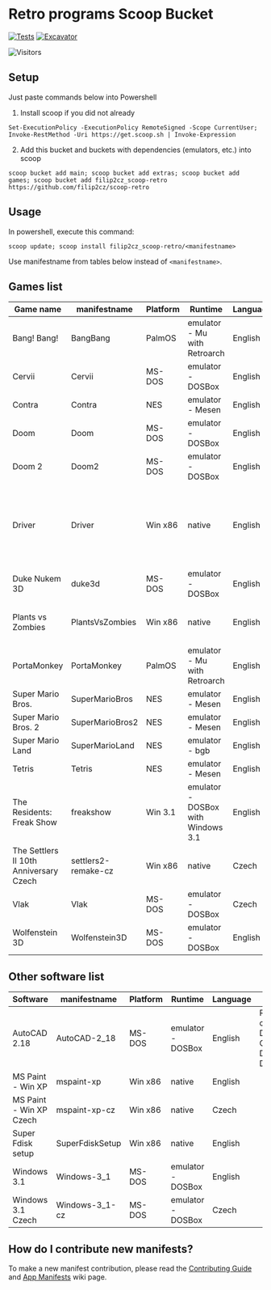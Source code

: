 # Retro programs Scoop Bucket

[![Tests](https://github.com/filip2cz/scoop-retro/actions/workflows/ci.yml/badge.svg)](https://github.com/filip2cz/scoop-retro/actions/workflows/ci.yml) [![Excavator](https://github.com/filip2cz/scoop-retro/actions/workflows/excavator.yml/badge.svg)](https://github.com/filip2cz/scoop-retro/actions/workflows/excavator.yml)

![Visitors](https://api.visitorbadge.io/api/daily?path=https%3A%2F%2Fgithub.com%2Ffilip2cz%2Fscoop-retro&label=VISITORS%20TODAY&countColor=%23263759)

## Setup

Just paste commands below into Powershell

1. Install scoop if you did not already
```pwsh
Set-ExecutionPolicy -ExecutionPolicy RemoteSigned -Scope CurrentUser; Invoke-RestMethod -Uri https://get.scoop.sh | Invoke-Expression
```

2. Add this bucket and buckets with dependencies (emulators, etc.) into scoop
```
scoop bucket add main; scoop bucket add extras; scoop bucket add games; scoop bucket add filip2cz_scoop-retro https://github.com/filip2cz/scoop-retro
```

## Usage

In powershell, execute this command:
```
scoop update; scoop install filip2cz_scoop-retro/<manifestname>
```

Use manifestname from tables below instead of `<manifestname>`.

## Games list

| Game name                                 | manifestname          | Platform  | Runtime                               | Language  | Notes |
| ----------------------------------------- | --------------------- | --------- | ------------------------------------- | --------- | ----- |
| Bang! Bang!                               | BangBang              | PalmOS    | emulator - Mu with Retroarch          | English   |       |
| Cervii                                    | Cervii                | MS-DOS    | emulator - DOSBox                     | English   |       |
| Contra                                    | Contra                | NES       | emulator - Mesen                      | English   |       |
| Doom                                      | Doom                  | MS-DOS    | emulator - DOSBox                     | English   |       |
| Doom 2                                    | Doom2                 | MS-DOS    | emulator - DOSBox                     | English   |       |
| Driver            | Driver | Win x86 | native | English | If it crashes, you can run it in compatability mode - Windows XP service pack 3 |
| Duke Nukem 3D                             | duke3d                | MS-DOS    | emulator - DOSBox                     | English   |       |
| Plants vs Zombies                         | PlantsVsZombies       | Win x86   | native | English | Version with good old dancing zombies  |
| PortaMonkey                               | PortaMonkey           | PalmOS    | emulator - Mu with Retroarch          | English   |       |
| Super Mario Bros.                         | SuperMarioBros        | NES       | emulator - Mesen                      | English   |       |
| Super Mario Bros. 2                       | SuperMarioBros2       | NES       | emulator - Mesen                      | English   |       |
| Super Mario Land                          | SuperMarioLand        | NES       | emulator - bgb                        | English   |       |
| Tetris                                    | Tetris                | NES       | emulator - Mesen                      | English   |       |
| The Residents: Freak Show                 | freakshow             | Win 3.1   | emulator - DOSBox with Windows 3.1    | English   |       |
| The Settlers II 10th Anniversary Czech    | settlers2-remake-cz   | Win x86   | native                                | Czech     |       |
| Vlak                                      | Vlak                  | MS-DOS    | emulator - DOSBox                     | Czech     |       |
| Wolfenstein 3D                            | Wolfenstein3D         | MS-DOS    | emulator - DOSBox                     | English   |       |

## Other software list

| Software                  | manifestname      | Platform | Runtime           | Language  | Notes |
| ------------------------- | ----------------- | -------- | ----------------- | --------- | - |
| AutoCAD 2.18 | AutoCAD-2_18 | MS-DOS | emulator - DOSBox | English | Recommended config: Default, except Graphic Display -> 2; Digitizer -> 19 |
| MS Paint - Win XP         | mspaint-xp        | Win x86  | native            | English   | |
| MS Paint - Win XP Czech   | mspaint-xp-cz     | Win x86  | native            | Czech     | |
| Super Fdisk setup         | SuperFdiskSetup   | Win x86  | native            | English   | |
| Windows 3.1               | Windows-3_1       | MS-DOS   | emulator - DOSBox | English   | |
| Windows 3.1 Czech         | Windows-3_1-cz    | MS-DOS   | emulator - DOSBox | Czech     | |

## How do I contribute new manifests?

To make a new manifest contribution, please read the [Contributing
Guide](https://github.com/ScoopInstaller/.github/blob/main/.github/CONTRIBUTING.md)
and [App Manifests](https://github.com/ScoopInstaller/Scoop/wiki/App-Manifests)
wiki page.
